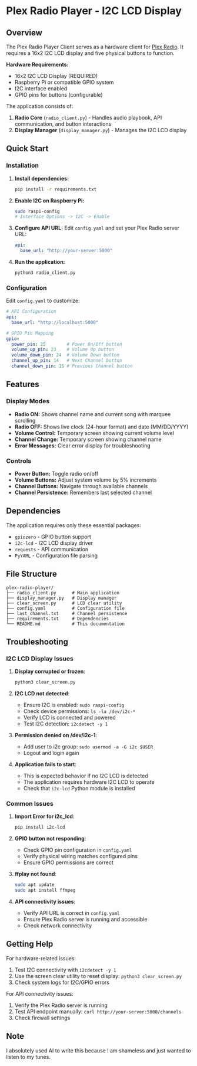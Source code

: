 # Plex Radio Player - I2C LCD Display

## Overview

The Plex Radio Player Client serves as a hardware client for [Plex Radio](https://github.com/cbattlegear/plex-radio). It requires a 16x2 I2C LCD display and five physical buttons to function.

**Hardware Requirements:**
- 16x2 I2C LCD Display (REQUIRED)
- Raspberry Pi or compatible GPIO system
- I2C interface enabled
- GPIO pins for buttons (configurable)

The application consists of:

1. **Radio Core** (`radio_client.py`) - Handles audio playbook, API communication, and button interactions
2. **Display Manager** (`display_manager.py`) - Manages the I2C LCD display

## Quick Start

### Installation

1. **Install dependencies:**
   ```bash
   pip install -r requirements.txt
   ```

2. **Enable I2C on Raspberry Pi:**
   ```bash
   sudo raspi-config
   # Interface Options -> I2C -> Enable
   ```

3. **Configure API URL:**
   Edit `config.yaml` and set your Plex Radio server URL:
   ```yaml
   api:
     base_url: "http://your-server:5000"
   ```

4. **Run the application:**
   ```bash
   python3 radio_client.py
   ```

### Configuration

Edit `config.yaml` to customize:

```yaml
# API Configuration
api:
  base_url: "http://localhost:5000"

# GPIO Pin Mapping
gpio:
  power_pin: 25        # Power On/Off button
  volume_up_pin: 23    # Volume Up button  
  volume_down_pin: 24  # Volume Down button
  channel_up_pin: 14   # Next Channel button
  channel_down_pin: 15 # Previous Channel button
```

## Features

### Display Modes
- **Radio ON:** Shows channel name and current song with marquee scrolling
- **Radio OFF:** Shows live clock (24-hour format) and date (MM/DD/YYYY)
- **Volume Control:** Temporary screen showing current volume level
- **Channel Change:** Temporary screen showing channel name
- **Error Messages:** Clear error display for troubleshooting

### Controls
- **Power Button:** Toggle radio on/off
- **Volume Buttons:** Adjust system volume by 5% increments
- **Channel Buttons:** Navigate through available channels
- **Channel Persistence:** Remembers last selected channel

## Dependencies

The application requires only these essential packages:

- `gpiozero` - GPIO button support
- `i2c-lcd` - I2C LCD display driver
- `requests` - API communication
- `PyYAML` - Configuration file parsing

## File Structure

```
plex-radio-player/
├── radio_client.py      # Main application
├── display_manager.py   # Display manager
├── clear_screen.py      # LCD clear utility
├── config.yaml          # Configuration file
├── last_channel.txt     # Channel persistence
├── requirements.txt     # Dependencies
└── README.md            # This documentation
```

## Troubleshooting

### I2C LCD Display Issues

1. **Display corrupted or frozen**:
   ```bash
   python3 clear_screen.py
   ```

2. **I2C LCD not detected**:
   - Ensure I2C is enabled: `sudo raspi-config`
   - Check device permissions: `ls -la /dev/i2c-*`
   - Verify LCD is connected and powered
   - Test I2C detection: `i2cdetect -y 1`

3. **Permission denied on /dev/i2c-1**:
   - Add user to i2c group: `sudo usermod -a -G i2c $USER`
   - Logout and login again

4. **Application fails to start**:
   - This is expected behavior if no I2C LCD is detected
   - The application requires hardware I2C LCD to operate
   - Check that `i2c-lcd` Python module is installed

### Common Issues

1. **Import Error for i2c_lcd**:
   ```bash
   pip install i2c-lcd
   ```

2. **GPIO button not responding**:
   - Check GPIO pin configuration in `config.yaml`
   - Verify physical wiring matches configured pins
   - Ensure GPIO permissions are correct

3. **ffplay not found**:
   ```bash
   sudo apt update
   sudo apt install ffmpeg
   ```

4. **API connectivity issues**:
   - Verify API URL is correct in `config.yaml`
   - Ensure Plex Radio server is running and accessible
   - Check network connectivity

## Getting Help

For hardware-related issues:
1. Test I2C connectivity with `i2cdetect -y 1`
2. Use the screen clear utility to reset display: `python3 clear_screen.py`
3. Check system logs for I2C/GPIO errors

For API connectivity issues:
1. Verify the Plex Radio server is running
2. Test API endpoint manually: `curl http://your-server:5000/channels`
3. Check firewall settings


## Note

I absolutely used AI to write this because I am shameless and just wanted to listen to my tunes.